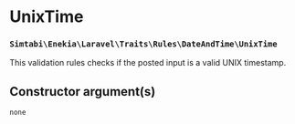 # UnixTime
### `Simtabi\Enekia\Laravel\Traits\Rules\DateAndTime\UnixTime`

This validation rules checks if the posted input is a valid UNIX timestamp.

## Constructor argument(s)

```php 
none
```